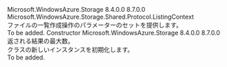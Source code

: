 <Type Name="FileListingContext" FullName="Microsoft.WindowsAzure.Storage.File.Protocol.FileListingContext">
  <TypeSignature Language="C#" Value="public sealed class FileListingContext : Microsoft.WindowsAzure.Storage.Shared.Protocol.ListingContext" />
  <TypeSignature Language="ILAsm" Value=".class public auto ansi sealed beforefieldinit FileListingContext extends Microsoft.WindowsAzure.Storage.Shared.Protocol.ListingContext" />
  <TypeSignature Language="DocId" Value="T:Microsoft.WindowsAzure.Storage.File.Protocol.FileListingContext" />
  <TypeSignature Language="VB.NET" Value="Public NotInheritable Class FileListingContext&#xA;Inherits ListingContext" />
  <TypeSignature Language="F#" Value="type FileListingContext = class&#xA;    inherit ListingContext" />
  <AssemblyInfo>
    <AssemblyName>Microsoft.WindowsAzure.Storage</AssemblyName>
    <AssemblyVersion>8.4.0.0</AssemblyVersion>
    <AssemblyVersion>8.7.0.0</AssemblyVersion>
  </AssemblyInfo>
  <Base>
    <BaseTypeName>Microsoft.WindowsAzure.Storage.Shared.Protocol.ListingContext</BaseTypeName>
  </Base>
  <Interfaces />
  <Docs>
    <summary>
            ファイルの一覧作成操作のパラメーターのセットを提供します。
            </summary>
    <remarks>To be added.</remarks>
  </Docs>
  <Members>
    <Member MemberName=".ctor">
      <MemberSignature Language="C#" Value="public FileListingContext (Nullable&lt;int&gt; maxResults);" />
      <MemberSignature Language="ILAsm" Value=".method public hidebysig specialname rtspecialname instance void .ctor(valuetype System.Nullable`1&lt;int32&gt; maxResults) cil managed" />
      <MemberSignature Language="DocId" Value="M:Microsoft.WindowsAzure.Storage.File.Protocol.FileListingContext.#ctor(System.Nullable{System.Int32})" />
      <MemberSignature Language="VB.NET" Value="Public Sub New (maxResults As Nullable(Of Integer))" />
      <MemberSignature Language="F#" Value="new Microsoft.WindowsAzure.Storage.File.Protocol.FileListingContext : Nullable&lt;int&gt; -&gt; Microsoft.WindowsAzure.Storage.File.Protocol.FileListingContext" Usage="new Microsoft.WindowsAzure.Storage.File.Protocol.FileListingContext maxResults" />
      <MemberType>Constructor</MemberType>
      <AssemblyInfo>
        <AssemblyName>Microsoft.WindowsAzure.Storage</AssemblyName>
        <AssemblyVersion>8.4.0.0</AssemblyVersion>
        <AssemblyVersion>8.7.0.0</AssemblyVersion>
      </AssemblyInfo>
      <Parameters>
        <Parameter Name="maxResults" Type="System.Nullable&lt;System.Int32&gt;" />
      </Parameters>
      <Docs>
        <param name="maxResults">返される結果の最大数。</param>
        <summary>
            <see cref="T:Microsoft.WindowsAzure.Storage.File.Protocol.FileListingContext" /> クラスの新しいインスタンスを初期化します。
            </summary>
        <remarks>To be added.</remarks>
      </Docs>
    </Member>
  </Members>
</Type>